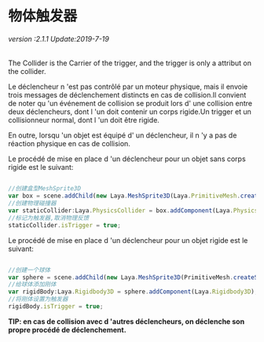 # 物体触发器

###### *version :2.1.1   Update:2019-7-19*

The Collider is the Carrier of the trigger, and the trigger is only a attribut on the collider.

Le déclencheur n 'est pas contrôlé par un moteur physique, mais il envoie trois messages de déclenchement distincts en cas de collision.Il convient de noter qu 'un événement de collision se produit lors d' une collision entre deux déclencheurs, dont l 'un doit contenir un corps rigide.Un trigger et un collisionneur normal, dont l 'un doit être rigide.

En outre, lorsqu 'un objet est équipé d' un déclencheur, il n 'y a pas de réaction physique en cas de collision.

Le procédé de mise en place d 'un déclencheur pour un objet sans corps rigide est le suivant:


```typescript

//创建盒型MeshSprite3D
var box = scene.addChild(new Laya.MeshSprite3D(Laya.PrimitiveMesh.createBox(sX, sY, sZ))) as Laya.MeshSprite3D;
//创建物理碰撞器
var staticCollider:Laya.PhysicsCollider = box.addComponent(Laya.PhysicsCollider);
//标记为触发器,取消物理反馈
staticCollider.isTrigger = true;
```


Le procédé de mise en place d 'un déclencheur pour un objet rigide est le suivant:


```typescript

//创建一个球体
var sphere = scene.addChild(new Laya.MeshSprite3D(PrimitiveMesh.createSphere(radius))) as Laya.MeshSprite3D;
//给球体添加刚体
var rigidBody:Laya.Rigidbody3D = sphere.addComponent(Laya.Rigidbody3D);
//将刚体设置为触发器
rigidBody.isTrigger = true;
```


**TIP: en cas de collision avec d 'autres déclencheurs, on déclenche son propre procédé de déclenchement.**

